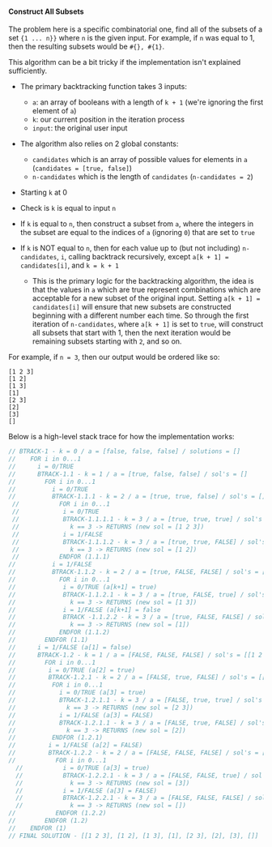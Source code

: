 #### Construct All Subsets

The problem here is a specific combinatorial one, find all of the subsets of a set
`{1 ... n}}` where `n` is the given input. For example, if `n` was equal to 1,
then the resulting subsets would be `#{}, #{1}`.

This algorithm can be a bit tricky if the implementation isn't explained sufficiently.

- The primary backtracking function takes 3 inputs:
  - `a`: an array of booleans with a length of `k + 1` (we're ignoring the first element of `a`)
  - `k`: our current position in the iteration process
  - `input`: the original user input
- The algorithm also relies on 2 global constants:
  - `candidates` which is an array of possible values for elements in `a` (`candidates = [true, false]`)
  - `n-candidates` which is the length of `candidates` (`n-candidates = 2`)

- Starting `k` at 0
- Check is `k` is equal to input `n`
- If `k` is equal to `n`, then construct a subset from `a`, where the integers
  in the subset are equal to the indices of `a` (ignoring `0`) that are set to `true`
- If `k` is NOT equal to `n`, then for each value up to (but not including) `n-candidates`, `i`,
  calling backtrack recursively, except `a[k + 1] = candidates[i]`, and `k = k + 1`
  - This is the primary logic for the backtracking algorithm, the idea is that the values in `a`
    which are true represent combinations which are acceptable for a new subset of the original input.
    Setting `a[k + 1] = candidates[i]` will ensure that new subsets are constructed beginning with
    a different number each time. So through the first iteration of `n-candidates`, where `a[k + 1]`
    is set to `true`, will construct all subsets that start with 1, then the next iteration would be
    remaining subsets starting with `2`, and so on.

For example, if `n = 3`, then our output would be ordered like so:

```
[1 2 3]
[1 2]
[1 3]
[1]
[2 3]
[2]
[3]
[]
```

Below is a high-level stack trace for how the implementation works:
```.swift
// BTRACK-1 - k = 0 / a = [false, false, false] / solutions = []
//    FOR i in 0...1
//      i = 0/TRUE
//      BTRACK-1.1 - k = 1 / a = [true, false, false] / sol's = []
//        FOR i in 0...1
//          i = 0/TRUE
//          BTRACK-1.1.1 - k = 2 / a = [true, true, false] / sol's = []
 //           FOR i in 0...1
 //            i = 0/TRUE
 //            BTRACK-1.1.1.1 - k = 3 / a = [true, true, true] / sol's = []
 //              k == 3 -> RETURNS (new sol = [1 2 3])
 //            i = 1/FALSE
 //            BTRACK-1.1.1.2 - k = 3 / a = [true, true, FALSE] / sol's = [[1 2 3]]
 //              k == 3 -> RETURNS (new sol = [1 2])
 //           ENDFOR (1.1.1)
//          i = 1/FALSE
//          BTRACK-1.1.2 - k = 2 / a = [true, FALSE, FALSE] / sol's = [[1 2 3], [1 2]]
//            FOR i in 0...1
//             i = 0/TRUE (a[k+1] = true)
//             BTRACK-1.1.2.1 - k = 3 / a = [true, FALSE, true] / sol's = [[1 2 3], [1 2]]
//               k == 3 -> RETURNS (new sol = [1 3])
//             i = 1/FALSE (a[k+1] = false
//             BTRACK -1.1.2.2 - k = 3 / a = [true, FALSE, FALSE] / sol's = [[1 2 3], [1 2], [1 3]]
//               k == 3 -> RETURNS (new sol = [1])
//            ENDFOR (1.1.2)
//        ENDFOR (1.1)
//      i = 1/FALSE (a[1] = false)
//      BTRACK-1.2 - k = 1 / a = [FALSE, FALSE, FALSE] / sol's = [[1 2 3], [1 2], [1 3], [1]
//        FOR i in 0...1
//         i = 0/TRUE (a[2] = true)
//         BTRACK-1.2.1 - k = 2 / a = [FALSE, true, FALSE] / sol's = [[1 2 3], [1 2], [1 3], [1]
//          FOR i in 0...1
//            i = 0/TRUE (a[3] = true)
//            BTRACK-1.2.1.1 - k = 3 / a = [FALSE, true, true] / sol's = [[1 2 3], [1 2], [1 3], [1]
//              k == 3 -> RETURNS (new sol = [2 3])
//            i = 1/FALSE (a[3] = FALSE)
//            BTRACK-1.2.1.1 - k = 3 / a = [FALSE, true, FALSE] / sol's = [[1 2 3], [1 2], [1 3], [1], [2 3]]
//              k == 3 -> RETURNS (new sol = [2])
//          ENDFOR (1.2.1)
//         i = 1/FALSE (a[2] = FALSE)
//         BTRACK-1.2.2 - k = 2 / a = [FALSE, FALSE, FALSE] / sol's = [[1 2 3], [1 2], [1 3], [1], [2 3], [2]]
//           FOR i in 0...1
  //           i = 0/TRUE (a[3] = true)
  //           BTRACK-1.2.2.1 - k = 3 / a = [FALSE, FALSE, true] / sol's = [[1 2 3], [1 2], [1 3], [1], [2 3], [2]]
  //             k == 3 -> RETURNS (new sol = [3])
  //           i = 1/FALSE (a[3] = FALSE)
  //           BTRACK-1.2.2.1 - k = 3 / a = [FALSE, FALSE, FALSE] / sol's = [[1 2 3], [1 2], [1 3], [1], [2 3], [2], [3]
  //             k == 3 -> RETURNS (new sol = [])
//           ENDFOR (1.2.2)
//        ENDFOR (1.2)
//    ENDFOR (1)
// FINAL SOLUTION - [[1 2 3], [1 2], [1 3], [1], [2 3], [2], [3], []]
```
